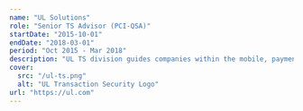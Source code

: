 ```yaml
---
name: "UL Solutions"
role: "Senior TS Advisor (PCI-QSA)"
startDate: "2015-10-01"
endDate: "2018-03-01"
period: "Oct 2015 - Mar 2018"
description: "UL TS division guides companies within the mobile, payments and transit domains through the complex world of electronic transactions. I was a LAMP stack developer and PCI assessor for payment applications."
cover:
  src: "/ul-ts.png"
  alt: "UL Transaction Security Logo"
url: "https://ul.com"
---
```

